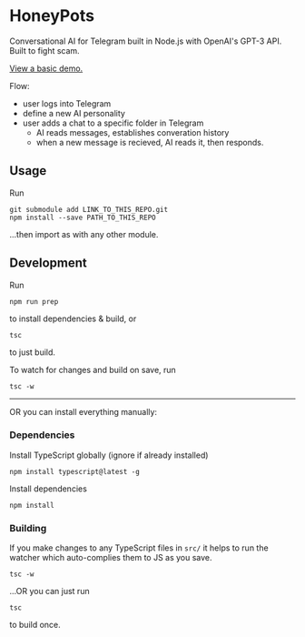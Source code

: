 # HoneyPots

Conversational AI for Telegram built in Node.js with OpenAI's GPT-3 API. Built to fight scam.

[View a basic demo.](https://honeychat-dashboard.onrender.com/#/)

Flow:
 - user logs into Telegram
 - define a new AI personality
 - user adds a chat to a specific folder in Telegram
   - AI reads messages, establishes converation history
   - when a new message is recieved, AI reads it, then responds.

## Usage
Run
```
git submodule add LINK_TO_THIS_REPO.git
npm install --save PATH_TO_THIS_REPO
```
...then import as with any other module.


## Development
Run 
```
npm run prep
```
to install dependencies & build, or
```
tsc
```
to just build.

To watch for changes and build on save, run
```
tsc -w
```

-----

OR you can install everything manually:

### Dependencies
Install TypeScript globally (ignore if already installed)
```
npm install typescript@latest -g
```
Install dependencies
```
npm install
```

### Building
If you make changes to any TypeScript files in `src/` it helps to run the watcher which auto-complies them to JS as you save.
```
tsc -w
```
...OR you can just run 
```
tsc
```
to build once.
